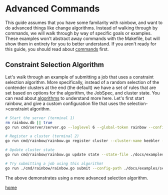 # Advanced Commands

This guide assumes that you have some familarity with rainbow, and want to do advanced things like change algorithms. Instead of walking through by commands, we will walk through by way of specific goals or examples.
These examples won't abstract away commands with the Makefile, but will show them in entirety for you to better understand. If you aren't ready for this guide, you should read about [commands](commands.md) first.

## Constraint Selection Algorithm

Let's walk through an example of submitting a job that uses a constraint selection algorithm.  More specifically, instead of a random selection of the contender clusters at the end (the default) we have a set of rules that are set based on options for the algorithm, the JobSpec, and cluster state. You can read about [algorithms](algorithms.md) to understand more here. Let's first start rainbow, and give a custom configuration file that uses the selection->constraint algorithm.

```bash
# Start the server (terminal 1)
rm rainbow.db || true
go run cmd/server/server.go --loglevel 6 --global-token rainbow --config ./docs/examples/scheduler/rainbow-selection-config.yaml

# Register a cluster (terminal 2)
go run cmd/rainbow/rainbow.go register cluster --cluster-name keebler --nodes-json ./docs/examples/scheduler/cluster-nodes.json --config-path ./docs/examples/scheduler/rainbow-config.yaml --save

# Update cluster state
go run cmd/rainbow/rainbow.go update state --state-file ./docs/examples/scheduler/cluster-state.json --config-path ./docs/examples/scheduler/rainbow-config.yaml

# Try submitting a job using this algorithm!
go run ./cmd/rainbow/rainbow.go submit --config-path ./docs/examples/scheduler/rainbow-selection-config.yaml --jobspec ./docs/examples/scheduler/jobspec-constraint.yaml
```

The above demonstrates using a more advanced selection algorithm.

[home](/README.md#rainbow-scheduler)
